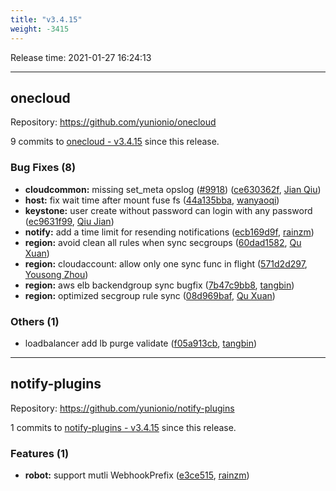 ```yaml
---
title: "v3.4.15"
weight: -3415
---
```


Release time: 2021-01-27 16:24:13

---
## onecloud

Repository: https://github.com/yunionio/onecloud

9 commits to [onecloud - v3.4.15] since this release.

### Bug Fixes (8)
- **cloudcommon:** missing set_meta opslog ([#9918](https://github.com/yunionio/onecloud/issues/9918)) ([ce630362f](https://github.com/yunionio/onecloud/commit/ce630362fb90cf969bd7f25d7d5a750fa218ca82), [Jian Qiu](mailto:swordqiu@gmail.com))
- **host:** fix wait time after mount fuse fs ([44a135bba](https://github.com/yunionio/onecloud/commit/44a135bba44cc0aa33344fb7fb1f76b99394f490), [wanyaoqi](mailto:wanyaoqi@yunionyun.com))
- **keystone:** user create without password can login with any password ([ec9631f99](https://github.com/yunionio/onecloud/commit/ec9631f992c01da412cf27e61b092fb931ffea0d), [Qiu Jian](mailto:qiujian@yunionyun.com))
- **notify:** add a time limit for resending notifications ([ecb169d9f](https://github.com/yunionio/onecloud/commit/ecb169d9f9a953ac8bc20ca868a1acaa852bbe7b), [rainzm](mailto:mjoycarry@gmail.com))
- **region:** avoid clean all rules when sync secgroups ([60dad1582](https://github.com/yunionio/onecloud/commit/60dad15824dca045d08539804ffaac69408eb1f4), [Qu Xuan](mailto:quxuan@yunionyun.com))
- **region:** cloudaccount: allow only one sync func in flight ([571d2d297](https://github.com/yunionio/onecloud/commit/571d2d297eee8424359fcda7486e92ee5990fd23), [Yousong Zhou](mailto:zhouyousong@yunionyun.com))
- **region:** aws elb backendgroup sync bugfix ([7b47c9bb8](https://github.com/yunionio/onecloud/commit/7b47c9bb8c21a994ac8b9b8d26a6866f4fb3c0eb), [tangbin](mailto:tangbin@yunion.cn))
- **region:** optimized secgroup rule sync ([08d969baf](https://github.com/yunionio/onecloud/commit/08d969baf4bd7cf9bc53d1f7521525d017b1f5f2), [Qu Xuan](mailto:quxuan@yunionyun.com))

### Others (1)
- loadbalancer add lb purge validate ([f05a913cb](https://github.com/yunionio/onecloud/commit/f05a913cbbe61617496bb4a7a50024b7fe365dd8), [tangbin](mailto:tangbin@yunion.cn))

[onecloud - v3.4.15]: https://github.com/yunionio/onecloud/compare/v3.4.14...v3.4.15
---
## notify-plugins

Repository: https://github.com/yunionio/notify-plugins

1 commits to [notify-plugins - v3.4.15] since this release.

### Features (1)
- **robot:** support mutli WebhookPrefix ([e3ce515](https://github.com/yunionio/notify-plugins/commit/e3ce5154bc0e6d347ee43c394e8ad3203ccc826e), [rainzm](mailto:mjoycarry@gmail.com))

[notify-plugins - v3.4.15]: https://github.com/yunionio/notify-plugins/compare/v3.4.14...v3.4.15
